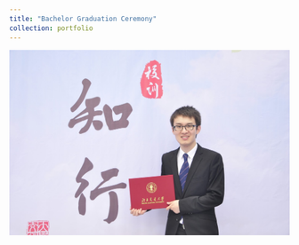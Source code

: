 ```yaml
---
title: "Bachelor Graduation Ceremony"
collection: portfolio
---
```


<img src="/images/portfolio1.JPG" width="700">
